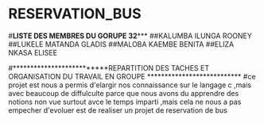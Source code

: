 # RESERVATION_BUS

#**************************LISTE DES MEMBRES DU GORUPE 32*****************************
##KALUMBA ILUNGA ROONEY
##LUKELE MATANDA GLADIS
##MALOBA KAEMBE BENITA
##ELIZA NKASA ELISEE



#**************************REPARTITION DES TACHES ET ORGANISATION DU TRAVAIL EN GROUPE ***************************
#ce projet est nous a permis d'elargir nos connaissance sur le langage c ,mais avec beaucoup de diffulculte parce que nous avons du apprendre des 
notions non vue surtout avce le temps imparti ,mais cela ne nous a pas empecher d'evoluer est de realiser un projet de reservation de bus 
